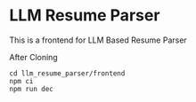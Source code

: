 # LLM Resume Parser

This is a frontend for LLM Based Resume Parser

After Cloning

```
cd llm_resume_parser/frontend
npm ci
npm run dec

```
